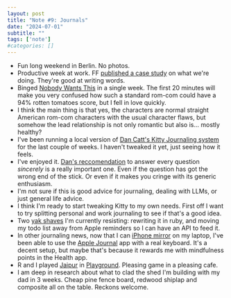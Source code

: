 ```yaml
---
layout: post
title: "Note #9: Journals"
date: "2024-07-01"
subtitle: ""
tags: ['note']
#categories: []
---
```


* Fun long weekend in Berlin. No photos.
* Productive week at work. FF [published a case study](https://www.ff.studio/projects/sport-england) on what we're doing. They're good at writing words.
* Binged [Nobody Wants This](https://www.netflix.com/watch/81692417) in a single week. The first 20 minutes will make you very confused how such a standard rom-com could have a 94% rotten tomatoes score, but I fell in love quickly.
* I think the main thing is that yes, the characters are normal straight American rom-com characters with the usual character flaws, but somehow the lead relationship is not only romantic but also is... mostly healthy?
* I've been running a local version of [Dan Catt's Kitty Journaling system](https://github.com/revdancatt/basic-kitty-journaling) for the last couple of weeks. I haven't tweaked it yet, just seeing how it feels.
* I've enjoyed it. [Dan's reccomendation](https://www.youtube.com/watch?v=z9pHpXIrGWM) to answer every question *sincerely* is a really important one. Even if the question has got the wrong end of the stick. Or even if it makes you cringe with its generic enthusiasm.
* I'm not sure if this is good advice for journaling, dealing with LLMs, or just general life advice.
* I think I'm ready to start tweaking Kitty to my own needs. First off I want to try splitting personal and work journaling to see if that's a good idea.
* Two [yak shaves](https://en.wiktionary.org/wiki/yak_shaving) I'm currently resisting: rewriting it in ruby, and moving my todo list away from Apple reminders so I can have an API to feed it.
* In other journaling news, now that I can [iPhone mirror](https://support.apple.com/en-gb/120421) on my laptop, I've been able to use the [Apple Journal](https://apps.apple.com/gb/app/journal/id6447391597) app with a real keyboard. It's a decent setup, but maybe that's because it rewards me with mindfulness points in the Health app.
* R and I played [Jaipur](https://amzn.to/3zXURU7) in [Playground](https://playgroundbristol.co.uk/). Pleasing game in a pleasing cafe.
* I am deep in research about what to clad the shed I'm building with my dad in 3 weeks. Cheap pine fence board, redwood shiplap and composite all on the table. Reckons welcome.